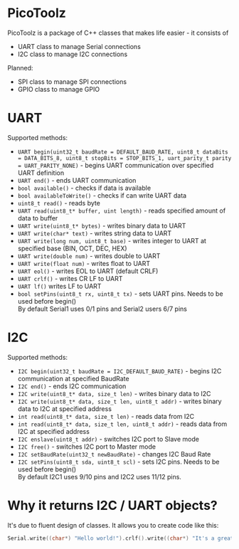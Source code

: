 # PicoToolz
PicoToolz is a package of C++ classes that makes life easier - it consists of
- UART class to manage Serial connections
- I2C class to manage I2C connections

Planned:
- SPI class to manage SPI connections
- GPIO class to manage GPIO

# UART
Supported methods:
- `UART begin(uint32_t baudRate = DEFAULT_BAUD_RATE, uint8_t dataBits = DATA_BITS_8, uint8_t stopBits = STOP_BITS_1, uart_parity_t parity = UART_PARITY_NONE)` - begins UART communication over specified UART definition
- `UART end()` - ends UART communication
- `bool available()` - checks if data is available
- `bool availableToWrite()` - checks if can write UART data
- `uint8_t read()` - reads byte
- `UART read(uint8_t* buffer, uint length)` - reads specified amount of data to buffer
- `UART write(uint8_t* bytes)` - writes binary data to UART
- `UART write(char* text)` - writes string data to UART
- `UART write(long num, uint8_t base)` - writes integer to UART at specified base (BIN, OCT, DEC, HEX)
- `UART write(double num)` - writes double to UART
- `UART write(float num)` - writes float to UART
- `UART eol()` - writes EOL to UART (default CRLF)
- `UART crlf()` - writes CR LF to UART
- `UART lf()` writes LF to UART
- `bool setPins(uint8_t rx, uint8_t tx)` - sets UART pins. Needs to be used before begin()  
By default Serial1 uses 0/1 pins and Serial2 users 6/7 pins

# I2C
Supported methods:
- `I2C begin(uint32_t baudRate = I2C_DEFAULT_BAUD_RATE)` - begins I2C communication at specified BaudRate
- `I2C end()` - ends I2C communication
- `I2C write(uint8_t* data, size_t len)` - writes binary data to I2C
- `I2C write(uint8_t* data, size_t len, uint8_t addr)` - writes binary data to I2C at specified address
- `int read(uint8_t* data, size_t len)` - reads data from I2C
- `int read(uint8_t* data, size_t len, uint8_t addr)` - reads data from I2C at specified address
- `I2C enslave(uint8_t addr)` - switches I2C port to Slave mode
- `I2C free()` - switches I2C port to Master mode
- `I2C setBaudRate(uint32_t newBaudRate)` - changes I2C Baud Rate
- `I2C setPins(uint8_t sda, uint8_t scl)` - sets I2C pins. Needs to be used before begin()  
By default I2C1 uses 9/10 pins and I2C2 uses 11/12 pins.

# Why it returns I2C / UART objects?
It's due to fluent design of classes. It allows you to create code like this:
```cpp
Serial.write((char*) "Hello world!").crlf().write((char*) "It's a great feature").crlf();
```
       
